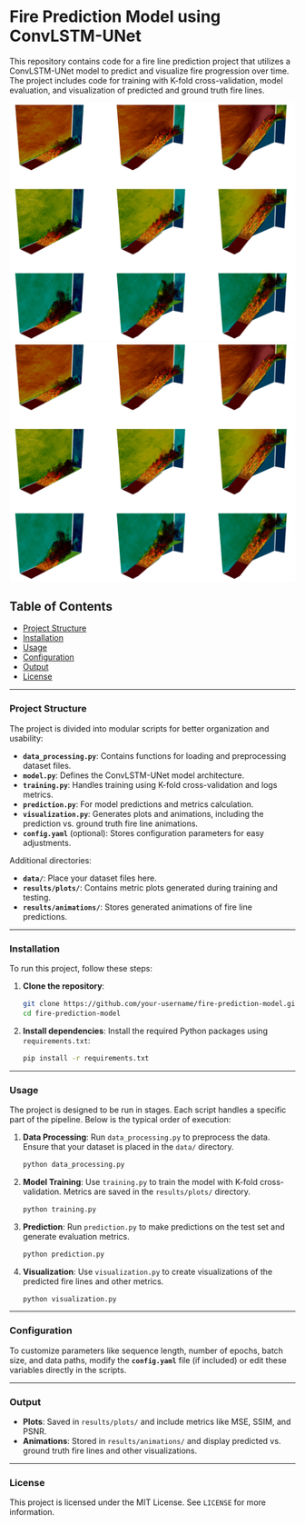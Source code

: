 
# Fire Prediction Model using ConvLSTM-UNet

This repository contains code for a fire line prediction project that utilizes a ConvLSTM-UNet model to predict and visualize fire progression over time. The project includes code for training with K-fold cross-validation, model evaluation, and visualization of predicted and ground truth fire lines.

![Flow Field Prediction](https://github.com/adibgpt/Wildfire-Propagation/blob/dbad78c329f9c40f82c301abe5b705868fcbe79d/wildfires_firebench_Dataset.width-1250.png)
![Flow Field Prediction](https://github.com/adibgpt/Wildfire-Propagation/blob/dbad78c329f9c40f82c301abe5b705868fcbe79d/wildfires_firebench_Dataset.width-1250.png)


## Table of Contents
- [Project Structure](#project-structure)
- [Installation](#installation)
- [Usage](#usage)
- [Configuration](#configuration)
- [Output](#output)
- [License](#license)

---

### Project Structure

The project is divided into modular scripts for better organization and usability:

- **`data_processing.py`**: Contains functions for loading and preprocessing dataset files.
- **`model.py`**: Defines the ConvLSTM-UNet model architecture.
- **`training.py`**: Handles training using K-fold cross-validation and logs metrics.
- **`prediction.py`**: For model predictions and metrics calculation.
- **`visualization.py`**: Generates plots and animations, including the prediction vs. ground truth fire line animations.
- **`config.yaml`** (optional): Stores configuration parameters for easy adjustments.

Additional directories:
- **`data/`**: Place your dataset files here.
- **`results/plots/`**: Contains metric plots generated during training and testing.
- **`results/animations/`**: Stores generated animations of fire line predictions.

---

### Installation

To run this project, follow these steps:

1. **Clone the repository**:
   ```bash
   git clone https://github.com/your-username/fire-prediction-model.git
   cd fire-prediction-model
   ```

2. **Install dependencies**:
   Install the required Python packages using `requirements.txt`:
   ```bash
   pip install -r requirements.txt
   ```

---

### Usage

The project is designed to be run in stages. Each script handles a specific part of the pipeline. Below is the typical order of execution:

1. **Data Processing**:
   Run `data_processing.py` to preprocess the data. Ensure that your dataset is placed in the `data/` directory.

   ```bash
   python data_processing.py
   ```

2. **Model Training**:
   Use `training.py` to train the model with K-fold cross-validation. Metrics are saved in the `results/plots/` directory.

   ```bash
   python training.py
   ```

3. **Prediction**:
   Run `prediction.py` to make predictions on the test set and generate evaluation metrics.

   ```bash
   python prediction.py
   ```

4. **Visualization**:
   Use `visualization.py` to create visualizations of the predicted fire lines and other metrics.

   ```bash
   python visualization.py
   ```

---

### Configuration

To customize parameters like sequence length, number of epochs, batch size, and data paths, modify the **`config.yaml`** file (if included) or edit these variables directly in the scripts.

---

### Output

- **Plots**: Saved in `results/plots/` and include metrics like MSE, SSIM, and PSNR.
- **Animations**: Stored in `results/animations/` and display predicted vs. ground truth fire lines and other visualizations.

---

### License

This project is licensed under the MIT License. See `LICENSE` for more information.
